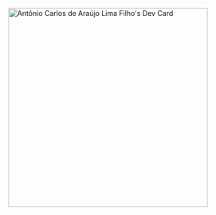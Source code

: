 <a href="https://app.daily.dev/mracalf"><img src="https://api.daily.dev/devcards/fb326f5d5eaf40b7af36b1ff90b9f9c0.png?r=6pu" width="400" alt="Antônio Carlos de Araújo Lima Filho's Dev Card"/></a>
